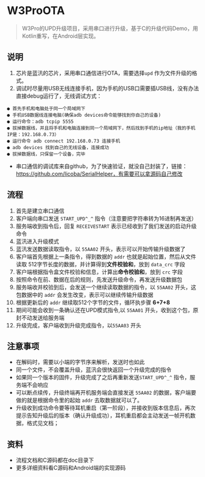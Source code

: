 # W3ProOTA

> W3Pro的UPD升级项目，采用串口进行升级，基于C的升级代码Demo，用Kotlin重写，在Android层实现。

## 说明

1. 芯片是蓝汛的芯片，采用串口通信进行OTA，需要选择`upd` 作为文件升级的格式。
2. 调试时尽量用USB无线连接手机，因为手机的USB口需要插USB线，没有办法直接debug运行了，无线调试方式：
```
● 首先手机和电脑处于同一个局域网下
● 手机USB数据线连接电脑(确保adb devices命令能够找到你自己的设备)
● 运行命令：adb tcpip 5555
● 拔掉数据线，并且将手机和电脑连接到同一个局域网下，然后找到手机的ip地址（我的手机IP是：192.168.0.73）
● 运行命令 adb connect 192.168.0.73 连接手机
● adb devices 找到自己的无线设备，连接成功
● 拔掉数据线，只保留一个设备，完毕
```

- 串口通信的调试库来自github，为了快速验证，就没自己封装了，链接：https://github.com/licoba/SerialHelper，有需要可以拿源码自己修改


## 流程

1. 首先是建立串口通信
2. 客户端向串口发送 `START_UPD^_^` 指令（注意要把字符串转为16进制再发送）
3. 服务端收到指令后，回复 `RECEIVESTART` 表示已经收到了我们发送的启动升级命令
4. 蓝汛进入升级模式
5. 蓝汛发送数据读取指令，以 `55AA02` 开头，表示可以开始传输升级数据了
6. 客户端首先根据上一条指令，得到数据的 `addr` 也就是起始位置，然后从文件读取 512字节长度的数据，并计算得到**文件校验和**，放到 `data_crc` 字段
7. 客户端根据指令盒文件校验和信息，计算出**命令校验和**，放到 `crc` 字段
8. 按照命令在前、数据在后的规则，先发送升级命令，再发送升级数据包
9. 服务端收并校验到后，会发送一个继续读取数据的指令，以 `55AA02` 开头，这包数据中的 `addr` 会发生改变，表示可以继续传输升级数据
10. 根据更新后的 `addr` 继续取512个字节的文件，循环执步骤 **6+7+8**
11. 期间可能会收到一条确认还在UPD模式指令,以 `55AA01` 开头，收到这个包，原封不动发送给服务端
12. 升级完成，客户端收到升级完成指令，以`55AA03` 开头



## 注意事项
- 在解码时，需要以小端的字节序来解析，发送时也如此
- 同一个文件，不会覆盖升级，蓝汛会很快返回一个升级完成的指令
- 如果同一个版本的固件，升级完成了之后再重新发送`START_UPD^_^` 指令，服务端不会响应
- 可以断点续传，升级终端再开机服务端会直接发送 `55AA02` 的数据，客户端要做的就是根据命令里的起始 `addr` 去取数据就可以了。
- 升级收到成功命令要等待耳机重启（第一阶段），并接收到版本信息后，再次提示告知升级后的版本（确认升级成功），耳机重启都会主动发送一帧开机数据，格式见文档；



## 资料
- 流程文档和C源码都在doc目录下
- 更多详细资料看C源码和Android端的实现源码
